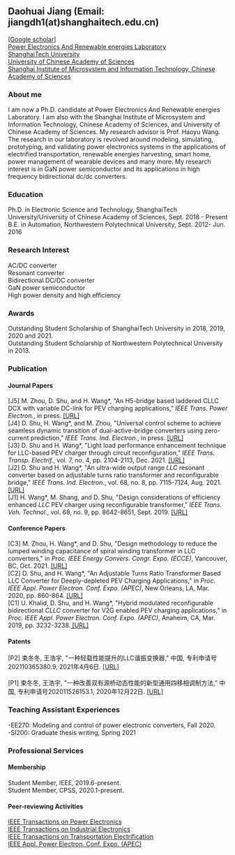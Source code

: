 ## Daohuai Jiang (Email: jiangdh1(at)shanghaitech.edu.cn)
[<a href="https://scholar.google.com.hk/citations?user=vN6dzX0AAAAJ&hl=zh-CN">Google scholar</a>]<br/>
<a href="https://pearl.shanghaitech.edu.cn/" target="_blank">Power Electronics And Renewable energies Laboratory</a><br />
<a href="http://www.shanghaitech.edu.cn/" target="_blank">ShanghaiTech University</a><br />
<a href="https://www.ucas.ac.cn/" target="_blank">University of Chinese Academy of Sciences</a><br />
<a href="http://sim.cas.cn/">Shanghai Institute of Microsystem and Information Technology, Chinese Academy of Sciences</a><br />
### About me
I am now a Ph.D. candidate at Power Electronics And Renewable energies Laboratory. I am also with the Shanghai Institute of Microsystem and Information Technology, Chinese Academy of Sciences, and University of Chinese Academy of Sciences. My research advisor is Prof. Haoyu Wang. The research in our laboratory is revolved around modeling, simulating, prototyping, and validating power electronics systems in the applications of electrified transportation, renewable energies harvesting, smart home, power management of wearable devices and many more. My research interest is in GaN power semiconductor and its applications in high frequency bidirectional dc/dc converters.

### Education
Ph.D. in Electronic Science and Technology, ShanghaiTech University/University of Chinese Academy of Sciences, Sept. 2018 - Present  
B.E. in Automation, Northwestern Polytechnical University, Sept. 2012- Jun. 2016

### Research Interest
AC/DC converter     
Resonant converter    
Bidirectional DC/DC converter     
GaN power semiconductor      
High power density and high efficiency     


### Awards
Outstanding Student Scholarship of ShanghaiTech University in 2018, 2019, 2020 and 2021.   
Outstanding Student Scholarship of Northwestern Polytechnical University in 2013.

### Publication

#### Journal Papers
[J5] M. Zhou, D. Shu, and H. Wang*,  "An H5-bridge based laddered CLLC DCX with variable DC-link for PEV charging applications," <em>IEEE Trans. Power Electron.</em>, in press. <a href="https://ieeexplore.ieee.org/document/9591480" target="_blank"> [URL]</a>       
[J4] D. Shu, H. Wang*, and M. Zhou, "Universal control scheme to achieve seamless dynamic transition of dual-active-bridge converters using zero-current prediction," <em>IEEE Trans. Ind. Electron.</em>, in press. <a href="https://ieeexplore.ieee.org/document/9464635" target="_blank"> [URL]</a>   
[J3] D. Shu and H. Wang*, "Light load performance enhancement technique for LLC-based PEV charger through circuit reconfiguration," <em>IEEE Trans. Transp. Electrif.</em>, vol. 7, no. 4, pp. 2104-2113, Dec. 2021. <a href="https://ieeexplore.ieee.org/abstract/document/9427258" target="_blank"> [URL]</a>     
[J2] D. Shu and H. Wang*, "An ultra-wide output range <em>LLC</em> resonant converter based on adjustable turns ratio transformer and reconfigurable bridge," <em>IEEE Trans. Ind. Electron.</em>, vol. 68, no. 8, pp. 7115-7124, Aug. 2021. <a href="https://ieeexplore.ieee.org/document/9145821/" target="_blank"> [URL]</a>          
[J1] H. Wang*, M. Shang, and D. Shu, "Design considerations of efficiency enhanced <em>LLC</em> PEV charger using reconfigurable transformer," <em>IEEE Trans. Veh. Technol.</em>, vol. 68, no. 9, pp. 8642-8651, Sept. 2019. <a href="https://ieeexplore.ieee.org/document/8770130" target="_blank"> [URL]</a>       
      
#### Conference Papers
[C3] M. Zhou, H. Wang*, and D. Shu, "Design methodology to reduce the lumped winding capacitance of spiral winding transformer in LLC converters," in <em>Proc. IEEE Energy Convers. Congr. Expo. (ECCE)</em>, Vancouver, BC, Oct. 2021. <a href="" target="_blank"> [URL]</a>          
[C2] D. Shu, and H. Wang*, "An Adjustable Turns Ratio Transformer Based LLC Converter for Deeply-depleted PEV Charging Applications," in <em>Proc. IEEE Appl. Power Electron. Conf. Expo. (APEC)</em>, New Orleans, LA, Mar. 2020, pp. 860-864. <a href="https://ieeexplore.ieee.org/abstract/document/9124450" target="_blank"> [URL]</a>         
[C1] U. Khalid, D. Shu, and H. Wang*, "Hybrid modulated reconfigurable bidirectional <em>CLLC</em> converter for V2G enabled PEV charging applications," in <em>Proc. IEEE Appl. Power Electron. Conf. Expo. (APEC)</em>, Anaheim, CA, Mar. 2019, pp. 3232-3238.<a href="https://ieeexplore.ieee.org/document/8721807" target="_blank"> [URL]</a>         

#### Patents
[P2] 束冬冬, 王浩宇, "一种轻载性能提升的LLC谐振变换器," 中国, 专利申请号202110365380.9, 2021年4月6日. <a href="http://pss-system.cnipa.gov.cn/sipopublicsearch/patentsearch/showViewList-jumpToView.shtml" target="_blank"> [URL]</a><br/>     
[P1] 束冬冬, 王浩宇, "一种改善双有源桥动态性能的新型通用四移相调制方法," 中国, 专利申请号202011526153.1, 2020年12月22日. <a href="http://pss-system.cnipa.gov.cn/sipopublicsearch/patentsearch/showViewList-jumpToView.shtml" target="_blank"> [URL]</a><br/>


### Teaching Assistant Experiences
-EE270: Modeling and control of power electronic converters, Fall 2020.  
-SI200: Graduate thesis writing, Spring 2021

### Professional Services
#### Membership
Student Member, IEEE, 2019.6-present.      
Student Member, CPSS, 2020.1-present.
#### Peer-reviewing Activities
<a href="https://ieeexplore.ieee.org/xpl/tocresult.jsp?isnumber=4359240" target="_blank">IEEE Transactions on Power Electronics</a><br />
<a href="https://ieeexplore.ieee.org/xpl/RecentIssue.jsp?punumber=41" target="_blank">IEEE Transactions on Industrial Electronics</a><br />
<a href="https://ieeexplore.ieee.org/xpl/RecentIssue.jsp?punumber=6687316" target="_blank">IEEE Transactions on Transportation Electrification</a><br />
<a href="http://www.apec-conf.org/" target="_blank">IEEE Appl. Power Electron. Conf. Expo. (APEC)</a><br />


